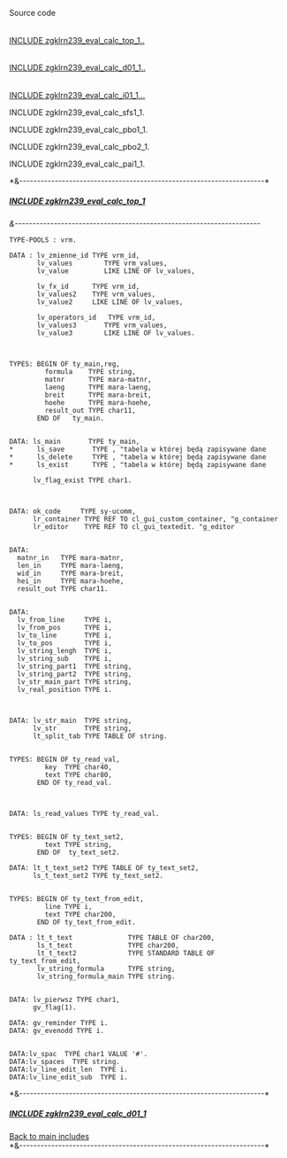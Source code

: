 
Source code <br>

<h6 id="top1b"></h6>
<a href="#top1">INCLUDE zgklrn239_eval_calc_top_1..</a>

<h6 id="d011b"></h6>
<a href="#d01">INCLUDE zgklrn239_eval_calc_d01_1..</a>

<h6 id="i011b"></h6>
<a href="#i01">INCLUDE zgklrn239_eval_calc_i01_1...</a>


INCLUDE zgklrn239_eval_calc_sfs1_1.

INCLUDE zgklrn239_eval_calc_pbo1_1.

INCLUDE zgklrn239_eval_calc_pbo2_1.

INCLUDE zgklrn239_eval_calc_pai1_1.



<p>*&---------------------------------------------------------------------*</p><h5 id="top1"> <a href="#top1b">INCLUDE zgklrn239_eval_calc_top_1</a></h5>

*&---------------------------------------------------------------------*  


```console
TYPE-POOLS : vrm.

DATA : lv_zmienne_id TYPE vrm_id,
       lv_values        TYPE vrm_values,
       lv_value         LIKE LINE OF lv_values,

       lv_fx_id      TYPE vrm_id,
       lv_values2    TYPE vrm_values,
       lv_value2     LIKE LINE OF lv_values,

       lv_operators_id   TYPE vrm_id,
       lv_values3       TYPE vrm_values,
       lv_value3        LIKE LINE OF lv_values.



TYPES: BEGIN OF ty_main,reg,
         formula    TYPE string,
         matnr      TYPE mara-matnr,
         laeng      TYPE mara-laeng,
         breit      TYPE mara-breit,
         hoehe      TYPE mara-hoehe,
         result_out TYPE char11,
       END OF   ty_main.


DATA: ls_main       TYPE ty_main,
*      ls_save       TYPE , "tabela w której będą zapisywane dane
*      ls_delete     TYPE , "tabela w której będą zapisywane dane
*      ls_exist      TYPE , "tabela w której będą zapisywane dane

      lv_flag_exist TYPE char1.



DATA: ok_code     TYPE sy-ucomm,
      lr_container TYPE REF TO cl_gui_custom_container, "g_container
      lr_editor    TYPE REF TO cl_gui_textedit. "g_editor


DATA:
  matnr_in   TYPE mara-matnr,
  len_in     TYPE mara-laeng,
  wid_in     TYPE mara-breit,
  hei_in     TYPE mara-hoehe,
  result_out TYPE char11.


DATA:
  lv_from_line     TYPE i,
  lv_from_pos      TYPE i,
  lv_to_line       TYPE i,
  lv_to_pos        TYPE i,
  lv_string_lengh  TYPE i,
  lv_string_sub    TYPE i,
  lv_string_part1  TYPE string,
  lv_string_part2  TYPE string,
  lv_str_main_part TYPE string,
  lv_real_position TYPE i.



DATA: lv_str_main  TYPE string,
      lv_str       TYPE string,
      lt_split_tab TYPE TABLE OF string.


TYPES: BEGIN OF ty_read_val,
         key  TYPE char40,
         text TYPE char80,
       END OF ty_read_val.



DATA: ls_read_values TYPE ty_read_val.


TYPES: BEGIN OF ty_text_set2,
         text TYPE string,
       END OF  ty_text_set2.

DATA: lt_t_text_set2 TYPE TABLE OF ty_text_set2,
      ls_t_text_set2 TYPE ty_text_set2.


TYPES: BEGIN OF ty_text_from_edit,
         line TYPE i,
         text TYPE char200,
       END OF ty_text_from_edit.

DATA : lt_t_text              TYPE TABLE OF char200,
       ls_t_text              TYPE char200,
       lt_t_text2             TYPE STANDARD TABLE OF ty_text_from_edit,
       lv_string_formula      TYPE string,
       lv_string_formula_main TYPE string.


DATA: lv_pierwsz TYPE char1,
      gv_flag(1).

DATA: gv_reminder TYPE i.
DATA: gv_evenodd TYPE i.


DATA:lv_spac  TYPE char1 VALUE '#'.
DATA:lv_spaces  TYPE string.
DATA:lv_line_edit_len  TYPE i.
DATA:lv_line_edit_sub  TYPE i.

```


<p>*&---------------------------------------------------------------------*</p><h5 id="d01"><a href="#d011b">INCLUDE zgklrn239_eval_calc_d01_1</a></h5>
 <a href="#d011b">Back to main includes</a> <br>
*&---------------------------------------------------------------------*  
